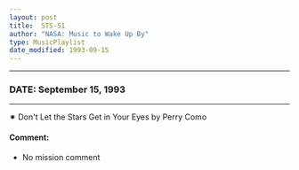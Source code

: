 ```yaml
---
layout: post
title:  STS-51
author: "NASA: Music to Wake Up By"
type: MusicPlaylist
date_modified: 1993-09-15
---
```


----
### DATE: September 15, 1993
----
✷ Don't Let the Stars Get in Your Eyes by Perry Como

#### Comment:
* No mission comment
